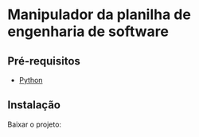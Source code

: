 # Manipulador da planilha de engenharia de software

## Pré-requisitos
- [Python](https://www.python.org/downloads/)

## Instalação
Baixar o projeto:
```

```
